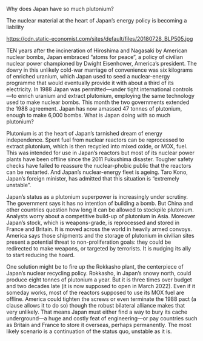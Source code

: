 Why does Japan have so much plutonium?

The nuclear material at the heart of Japan’s energy policy is becoming a liability

https://cdn.static-economist.com/sites/default/files/20180728_BLP505.jpg

TEN years after the incineration of Hiroshima and Nagasaki by American nuclear bombs, Japan embraced “atoms for peace”, a policy of civilian nuclear power championed by Dwight Eisenhower, America’s president. The dowry in this unlikely cold-war marriage of convenience was six kilograms of enriched uranium, which Japan used to seed a nuclear-energy programme that would eventually provide it with about a third of its electricity. In 1988 Japan was permitted—under tight international controls—to enrich uranium and extract plutonium, employing the same technology used to make nuclear bombs. This month the two governments extended the 1988 agreement. Japan has now amassed 47 tonnes of plutonium, enough to make 6,000 bombs. What is Japan doing with so much plutonium?

Plutonium is at the heart of Japan’s tarnished dream of energy independence. Spent fuel from nuclear reactors can be reprocessed to extract plutonium, which is then recycled into mixed oxide, or MOX, fuel. This was intended for use in Japan’s reactors but most of its nuclear power plants have been offline since the 2011 Fukushima disaster. Tougher safety checks have failed to reassure the nuclear-phobic public that the reactors can be restarted. And Japan’s nuclear-energy fleet is ageing. Taro Kono, Japan’s foreign minister, has admitted that this situation is “extremely unstable”.

Japan’s status as a plutonium superpower is increasingly under scrutiny. The government says it has no intention of building a bomb. But China and other countries question how long it can be allowed to stockpile plutonium. Analysts worry about a competitive build-up of plutonium in Asia. Moreover Japan’s stock, which is weapons-grade, is reprocessed and stored in France and Britain. It is moved across the world in heavily armed convoys. America says those shipments and the storage of plutonium in civilian sites present a potential threat to non-proliferation goals: they could be redirected to make weapons, or targeted by terrorists. It is nudging its ally to start reducing the hoard.

One solution might be to fire up the Rokkasho plant, the centerpiece of Japan’s nuclear recycling policy. Rokkasho, in Japan’s snowy north, could produce eight tonnes of plutonium a year. But it is three times over budget and two decades late (it is now supposed to open in March 2022). Even if it someday works, most of the reactors supposed to use its MOX fuel are offline. America could tighten the screws or even terminate the 1988 pact (a clause allows it to do so) though the robust bilateral alliance makes that very unlikely. That means Japan must either find a way to bury its cache underground—a huge and costly feat of engineering—or pay countries such as Britain and France to store it overseas, perhaps permanently. The most likely scenario is a continuation of the status quo, unstable as it is.